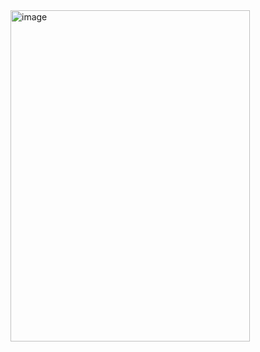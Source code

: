 <img width="383" height="530" alt="image" src="https://github.com/user-attachments/assets/0194f0f8-27f5-40c3-80d3-b40eef34a30a" />
